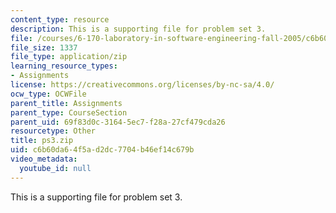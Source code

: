 ```yaml
---
content_type: resource
description: This is a supporting file for problem set 3.
file: /courses/6-170-laboratory-in-software-engineering-fall-2005/c6b60da64f5ad2dc7704b46ef14c679b_ps3.zip
file_size: 1337
file_type: application/zip
learning_resource_types:
- Assignments
license: https://creativecommons.org/licenses/by-nc-sa/4.0/
ocw_type: OCWFile
parent_title: Assignments
parent_type: CourseSection
parent_uid: 69f83d0c-3164-5ec7-f28a-27cf479cda26
resourcetype: Other
title: ps3.zip
uid: c6b60da6-4f5a-d2dc-7704-b46ef14c679b
video_metadata:
  youtube_id: null
---
```

This is a supporting file for problem set 3.